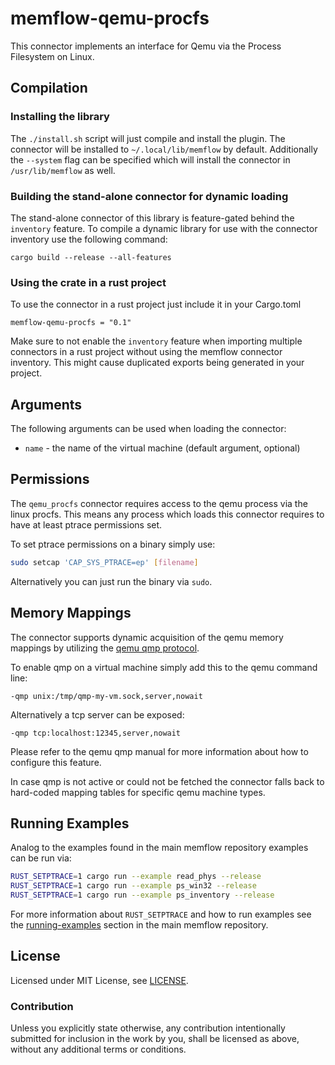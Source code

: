 # memflow-qemu-procfs

This connector implements an interface for Qemu via the Process Filesystem on Linux.

## Compilation

### Installing the library

The `./install.sh` script will just compile and install the plugin.
The connector will be installed to `~/.local/lib/memflow` by default.
Additionally the `--system` flag can be specified which will install the connector in `/usr/lib/memflow` as well.

### Building the stand-alone connector for dynamic loading

The stand-alone connector of this library is feature-gated behind the `inventory` feature.
To compile a dynamic library for use with the connector inventory use the following command:

```
cargo build --release --all-features
```

### Using the crate in a rust project

To use the connector in a rust project just include it in your Cargo.toml

```
memflow-qemu-procfs = "0.1"
```

Make sure to not enable the `inventory` feature when importing multiple
connectors in a rust project without using the memflow connector inventory.
This might cause duplicated exports being generated in your project.

## Arguments

The following arguments can be used when loading the connector:

- `name` - the name of the virtual machine (default argument, optional)

## Permissions

The `qemu_procfs` connector requires access to the qemu process via the linux procfs. This means any process which loads this connector requires to have at least ptrace permissions set.

To set ptrace permissions on a binary simply use:
```bash
sudo setcap 'CAP_SYS_PTRACE=ep' [filename]
```

Alternatively you can just run the binary via `sudo`.

## Memory Mappings

The connector supports dynamic acquisition of the qemu memory mappings by utilizing the [qemu qmp protocol](https://qemu.readthedocs.io/en/latest/interop/qemu-qmp-ref.html).

To enable qmp on a virtual machine simply add this to the qemu command line:
```
-qmp unix:/tmp/qmp-my-vm.sock,server,nowait
```

Alternatively a tcp server can be exposed:
```
-qmp tcp:localhost:12345,server,nowait
```

Please refer to the qemu qmp manual for more information about how to configure this feature.

In case qmp is not active or could not be fetched the connector falls back to hard-coded mapping tables for specific qemu machine types.

## Running Examples

Analog to the examples found in the main memflow repository examples can be run via:

```bash
RUST_SETPTRACE=1 cargo run --example read_phys --release
RUST_SETPTRACE=1 cargo run --example ps_win32 --release
RUST_SETPTRACE=1 cargo run --example ps_inventory --release
```

For more information about `RUST_SETPTRACE` and how to run examples see the [running-examples](https://github.com/memflow/memflow#running-examples) section in the main memflow repository. 

## License

Licensed under MIT License, see [LICENSE](LICENSE).

### Contribution

Unless you explicitly state otherwise, any contribution intentionally submitted for inclusion in the work by you, shall be licensed as above, without any additional terms or conditions.
